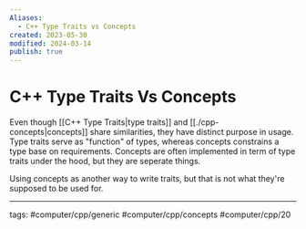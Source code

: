 ```yaml
---
Aliases:
  - C++ Type Traits vs Concepts
created: 2023-05-30
modified: 2024-03-14
publish: true
---
```


# C++ Type Traits Vs Concepts

Even though [[C++ Type Traits|type traits]] and [[./cpp-concepts|concepts]] share similarities, they have distinct purpose in usage. Type traits serve as "function" of types, whereas concepts constrains a type base on requirements. Concepts are often implemented in term of type traits under the hood, but they are seperate things.

Using concepts as another way to write traits, but that is not what they're supposed to be used for.

---
tags: #computer/cpp/generic #computer/cpp/concepts #computer/cpp/20